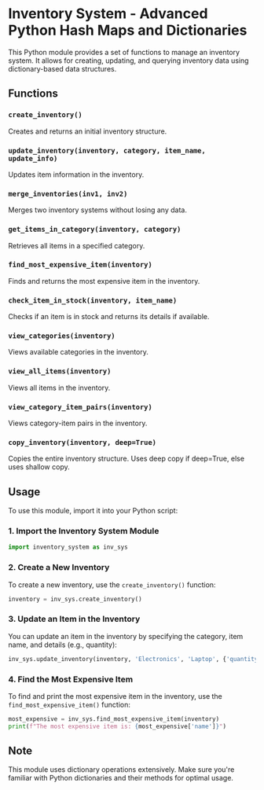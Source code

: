 # Inventory System - Advanced Python Hash Maps and Dictionaries

This Python module provides a set of functions to manage an inventory system. It allows for creating, updating, and querying inventory data using dictionary-based data structures.

## Functions

### `create_inventory()`
Creates and returns an initial inventory structure.

### `update_inventory(inventory, category, item_name, update_info)`
Updates item information in the inventory.

### `merge_inventories(inv1, inv2)`
Merges two inventory systems without losing any data.

### `get_items_in_category(inventory, category)`
Retrieves all items in a specified category.

### `find_most_expensive_item(inventory)`
Finds and returns the most expensive item in the inventory.

### `check_item_in_stock(inventory, item_name)`
Checks if an item is in stock and returns its details if available.

### `view_categories(inventory)`
Views available categories in the inventory.

### `view_all_items(inventory)`
Views all items in the inventory.

### `view_category_item_pairs(inventory)`
Views category-item pairs in the inventory.

### `copy_inventory(inventory, deep=True)`
Copies the entire inventory structure. Uses deep copy if deep=True, else uses shallow copy.

## Usage

To use this module, import it into your Python script:

### 1. Import the Inventory System Module

```python
import inventory_system as inv_sys
```

### 2. Create a New Inventory

To create a new inventory, use the `create_inventory()` function:

```python
inventory = inv_sys.create_inventory()
```

### 3. Update an Item in the Inventory

You can update an item in the inventory by specifying the category, item name, and details (e.g., quantity):

```python
inv_sys.update_inventory(inventory, 'Electronics', 'Laptop', {'quantity': 10})
```

### 4. Find the Most Expensive Item

To find and print the most expensive item in the inventory, use the `find_most_expensive_item()` function:

```python
most_expensive = inv_sys.find_most_expensive_item(inventory)
print(f"The most expensive item is: {most_expensive['name']}")
```

## Note

This module uses dictionary operations extensively. Make sure you're familiar with Python dictionaries and their methods for optimal usage.
